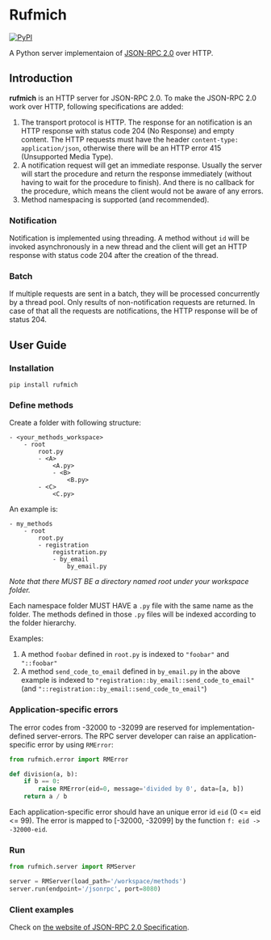 # Rufmich
[![PyPI](https://img.shields.io/pypi/v/rufmich.svg)](https://pypi.python.org/pypi/rufmich)

A Python server implementaion of [JSON-RPC 2.0](https://www.jsonrpc.org/specification) over HTTP.

## Introduction
**rufmich** is an HTTP server for JSON-RPC 2.0. To make the JSON-RPC 2.0 work over HTTP, following specifications are added:

1. The transport protocol is HTTP. The response for an notification is an HTTP response with status code 204 (No Response) and empty content. The HTTP requests must have the header `content-type: application/json`, otherwise there will be an HTTP error 415 (Unsupported Media Type).
2. A notification request will get an immediate response. Usually the server will start the procedure and return the response immediately (without having to wait for the procedure to finish). And there is no callback for the procedure, which means the client would not be aware of any errors.
3. Method namespacing is supported (and recommended).

### Notification
Notification is implemented using threading. A method without `id` will be invoked asynchronously in a new thread and the client will get an HTTP response with status code 204 after the creation of the thread.

### Batch
If multiple requests are sent in a batch, they will be processed concurrently by a thread pool. Only results of non-notification requests are returned. In case of that all the requests are notifications, the HTTP response will be of status 204.

## User Guide
### Installation
`pip install rufmich`

### Define methods
Create a folder with following structure:
```
- <your_methods_workspace>
    - root
        root.py
        - <A>
            <A.py>
            - <B>
                <B.py>
        - <C>
            <C.py>
```

An example is:
```
- my_methods
    - root
        root.py
        - registration
            registration.py
            - by_email
                by_email.py
```

*Note that there MUST BE a directory named root under your workspace folder.*

Each namespace folder MUST HAVE a `.py` file with the same name as the folder. The methods defined in those `.py` files will be indexed according to the folder hierarchy.

Examples:
1. A method `foobar` defined in `root.py` is indexed to `"foobar"` and `"::foobar"`
2. A method `send_code_to_email` defined in `by_email.py` in the above example is indexed to `"registration::by_email::send_code_to_email"` (and `"::registration::by_email::send_code_to_email"`)

### Application-specific errors
The error codes from -32000 to -32099 are reserved for implementation-defined server-errors. The RPC server developer can raise an application-specific error by using `RMError`:

```python
from rufmich.error import RMError

def division(a, b):
    if b == 0:
        raise RMError(eid=0, message='divided by 0', data=[a, b])
    return a / b
```

Each application-specific error should have an unique error id `eid` (0 <= eid <= 99). The error is mapped to [-32000, -32099] by the function `f: eid -> -32000-eid`.

### Run
```python
from rufmich.server import RMServer

server = RMServer(load_path='/workspace/methods')
server.run(endpoint='/jsonrpc', port=8080)
```

### Client examples
Check on [the website of JSON-RPC 2.0 Specification](https://www.jsonrpc.org/specification#examples).
